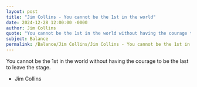 ```yaml
---
layout: post
title: "Jim Collins - You cannot be the 1st in the world"
date: 2024-12-28 12:00:00 -0000
author: Jim Collins
quote: "You cannot be the 1st in the world without having the courage to be the last to leave the stage."
subject: Balance
permalink: /Balance/Jim Collins/Jim Collins - You cannot be the 1st in the world
---
```


You cannot be the 1st in the world without having the courage to be the last to leave the stage.

- Jim Collins
